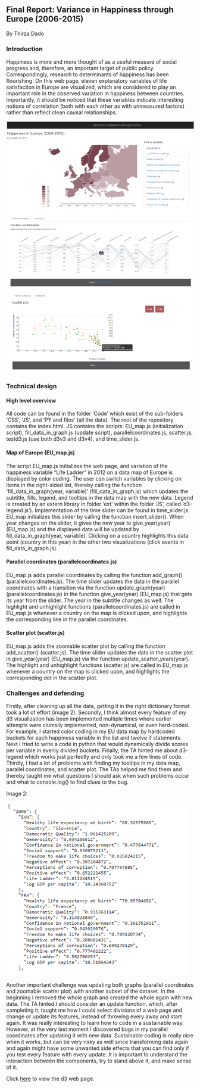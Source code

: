 ## Final Report: Variance in Happiness through Europe (2006-2015)
By Thirza Dado
### Introduction
Happiness is more and more thought of as a useful measure of social progress and, therefore, an important target of public policy. Correspondingly, research to determinants of happiness has been flourishing. On this web page, eleven explanatory variables of life satisfaction in Europe are visualized, which are considered to play an important role in the observed variation in happiness between countries. Importantly, it should be noticed that these variables indicate interesting notions of correlation (both with each other as with unmeasured factors) rather than reflect clean causal relationships.

![overview screenshots](/doc/report_screenshot.png)

### Technical design
#### High level overview
All code can be found in the folder ‘Code’ which exist of the sub-folders ‘CSS’, ‘JS’, and ‘PY and files’ (all the data). The root of the repository contains the index.html. JS contains the scripts: EU_map.js (initialization script), fill_data_in_graph.js (update script), parallelcoordinates.js, scatter.js, testd3.js (use both d3v3 and d3v4), and time_slider.js.
#### Map of Europe (EU_map.js)
The script EU_map.js initializes the web page, and variation of the happiness variable “Life Ladder” in 2012 on a data map of Europe is displayed by color coding. The user can switch variables by clicking on items in the right-sided list, thereby calling the function ‘fill_data_in_graph(year, variable)’ (fill_data_in_graph.js) which updates the subtitle, fills, legend, and tooltips in the data map with the new data. Legend is created by an extern library in folder ‘ext’ within the folder ‘JS’, called ‘d3-legend.js’). Implementation of the time slider can be found in time_slider.js. EU_map initializes this slider by calling the function insert_slider(). When year changes on the slider, it gives the new year to give_year(year) (EU_map.js) and the displayed data will be updated by fill_data_in_graph(year, variable). Clicking on a country highlights this data point (country in this year) in the other two visualizations (click events in fill_data_in_graph.js).
#### Parallel coordinates (parallelcoordinates.js)
EU_map.js adds parallel coordinates by calling the function add_graph() (parallelcoordinates.js). The time slider updates the data in the parallel coordinates with a transition via the function update_graph(year) (parallelcoordinates.js) in the function give_year(year) (EU_map.js) that gets its year from the slider. The year in the subtitle changes as well. The highlight and unhighlight functions (parallelcoordinates.js) are called in EU_map.js whenever a country on the map is clicked upon, and highlights the corresponding line in the parallel coordinates.
#### Scatter plot (scatter.js)
EU_map.js adds the zoomable scatter plot by calling the function add_scatter() (scatter.js). The time slider updates the data in the scatter plot in give_year(year) (EU_map.js) via the function update_scatter_years(year). The highlight and unhighlight functions (scatter.js) are called in EU_map.js whenever a country on the map is clicked upon, and highlights the corresponding dot in the scatter plot.

### Challenges and defending
Firstly, after cleaning up all the data, getting it in the right dictionary format took a lot of effort (image 2). Secondly, I think almost every feature of my d3 visualization has been implemented multiple times where earlier attempts were clumsily implemented, non-dynamical, or even hard-coded. For example, I started color coding in my EU data map by hardcoded buckets for each happiness variable in the list and twelve if statements. Next I tried to write a code in python that would dynamically divide scores per variable in evenly divided buckets. Finally, the TA hinted me about d3-legend which works just perfectly and only took me a few lines of code. Thirdly, I had a lot of problems with finding my tooltips in my data map, parallel coordinates, and scatter plot. The TAs helped me find them and thereby taught me what questions I should ask when such problems occur and what to console.log() to find clues to the bug. 

Image 2:

![json example](/doc/json_example.png)

Another important challenge was updating both graphs (parallel coordinates and zoomable scatter plot) with another subset of the dataset. In the beginning I removed the whole graph and created the whole again with new data. The TA hinted I should consider an update function, which, after completing it, taught me how I could select divisions of a web page and change or update its features, instead of throwing every away and start again. It was really interesting to learn how to code in a sustainable way. However, at the very last moment I discovered bugs in my parallel coordinates after updating it with new data. Sustainable coding is really nice when it works, but can be very risky as well since transforming data again and again might have some unwanted side effects that you can find only if you test every feature with every update. It is important to understand the interaction between the components, try to stand above it, and make sense of it. 

Click [here](https://mangodream01.github.io/programming-project/) to view the d3 web page.
